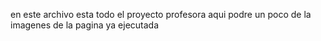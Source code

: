 en este archivo esta todo el proyecto profesora aqui podre un poco de la imagenes de la pagina ya ejecutada 
